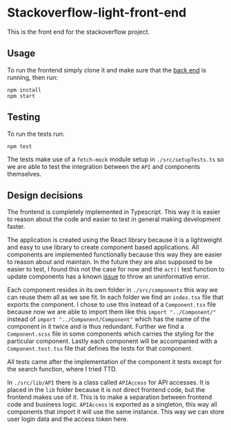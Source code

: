 # Stackoverflow-light-front-end

This is the front end for the stackoverflow project.

## Usage

To run the frontend simply clone it and make sure that the [back end](https://github.com/Lamasaurus/stackoverflow-light-back-end) is running, then run: 
```
npm install
npm start
```

## Testing

To run the tests run:
```
npm test
```

The tests make use of a `fetch-mock` module setup in `./src/setupTests.ts` so we are able to test the integration between the `API` and components themselves.

## Design decisions
The frontend is completely implemented in Typescript. This way it is easier to reason about the code and easier to test in general making development faster.

The application is created using the React library because it is a lightweight and easy to use library to create component based applications. All components are implemented functionally because this way they are easier to reason about and maintain. In the future they are also supposed to be easier to test, I found this not the case for now and the `act()` test function to update components has a known [issue](https://github.com/facebook/react/issues/14769) to throw an uninformative error.

Each component resides in its own folder in `./src/components` this way we can reuse them all as we see fit. In each folder we find an `index.tsx` file that exports the component. I chose to use this instead of a `Component.tsx` file because now we are able to import them like this `import "../Component/"` instead of `import "../Component/Component"` which has the name of the component in it twice and is thus redundant. 
Further we find a `Component.scss` file in some components which carries the styling for the particular component. Lastly each component will be accompanied with a `Component.test.tsx` file that defines the tests for that component. 

All tests came after the implementation of the component it tests except for the search function, where I tried TTD.

In `./src/lib/API` there is a class called `APIAccess` for API accesses. It is placed in the `lib` folder because it is not direct frontend code, but the frontend makes use of it. This is to make a separation between frontend code and business logic. `APIAccess` is exported as a singleton, this way all components that import it will use the same instance. This way we can store user login data and the access token here.
